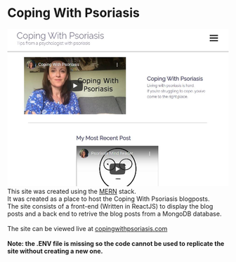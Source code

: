 # Coping With Psoriasis
<img src="https://github.com/DylanBarratt/CopingWithPsoriasis/blob/main/main.jfif" alt="post"/>
This site was created using the <a href="https://www.mongodb.com/mern-stack">MERN</a> stack. <br />
It was created as a place to host the Coping With Psoriasis blogposts. <br />
The site consists of a front-end (Written in ReactJS) to display the blog posts and a back end to retrive the blog posts from a MongoDB database. <br />
<br />
The site can be viewed live at <a href="https://copingwithpsoriasis.com/">copingwithpsoriasis.com</a> <br />
<br />
<b> Note: the .ENV file is missing so the code cannot be used to replicate the site without creating a new one. </b>
